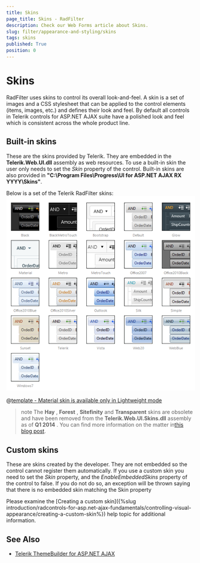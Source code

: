 ```yaml
---
title: Skins
page_title: Skins - RadFilter
description: Check our Web Forms article about Skins.
slug: filter/appearance-and-styling/skins
tags: skins
published: True
position: 0
---
```


# Skins



RadFilter uses skins to control its overall look-and-feel. A skin is a set of images and a CSS stylesheet that can be applied to the control elements (items, images, etc.) and defines their look and feel. By default all controls in Telerik controls for ASP.NET AJAX suite have a polished look and feel which is consistent across the whole product line.

## Built-in skins

These are the skins provided by Telerik. They are embedded in the **Telerik.Web.UI.dll** assembly as web resources. To use a built-in skin the user only needs to set the *Skin* property of the control. Built-in skins are also provided in **"C:\Program Files\Progress\UI for ASP.NET AJAX RX YYYY\Skins"**.

Below is a set of the Telerik RadFilter skins:
![Filter Skins](images/filter-skins.png) 


 @[template - Material skin is available only in Lightweight mode](/_templates/common/skins-notes.md#material-only-in-lightweight) 



>note The **Hay** , **Forest** , **Sitefinity** and **Transparent** skins are obsolete and have been removed from the **Telerik.Web.UI.Skins.dll** assembly as of **Q1 2014** .	You can find more information on the matter in[this blog post](https://blogs.telerik.com/aspnet-ajax/posts/13-04-11/6-telerik-asp.net-ajax-skins-going-obsolete).
>


## Custom skins

These are skins created by the developer. They are not embedded so the control cannot register them automatically. If you use a custom skin you need to set the *Skin* property, and the *EnableEmbeddedSkins* property of the control to false. If you do not do so, an exception will be thrown saying that there is no embedded skin matching the Skin property

Please examine the [Creating a custom skin]({%slug introduction/radcontrols-for-asp.net-ajax-fundamentals/controlling-visual-appearance/creating-a-custom-skin%}) help topic for additional information.


## See Also

 * [Telerik ThemeBuilder for ASP.NET AJAX](https://themebuilder.telerik.com/)


